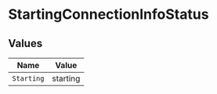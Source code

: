 # StartingConnectionInfoStatus


## Values

| Name       | Value      |
| ---------- | ---------- |
| `Starting` | starting   |